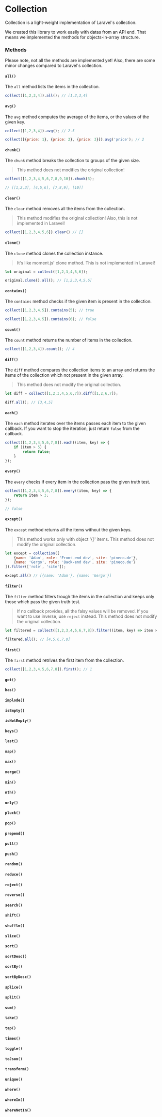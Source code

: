# Collection

Collection is a light-weight implementation of Laravel's collection.

We created this library to work easily with datas from an API end.
That means we implemented the methods for objects-in-array structure.

### Methods
Please note, not all the methods are implemented yet!
Also, there are some minor changes compared to Laravel's collection.

#### ``all()``
The ``all`` method lists the items in the collection.

```js
collect([1,2,3,4]).all(); // [1,2,3,4]
```

#### ``avg()``
The ``avg`` method computes the average of the items, or the values of the given key.

```js
collect([1,2,3,4]).avg(); // 2.5

collect([{price: 1}, {price: 2}, {price: 3}]).avg('price'); // 2
```

#### ``chunk()``
The ``chunk`` method breaks the collection to groups of the given size.
> This method does not modifies the original collection!

```js
collect([1,2,3,4,5,6,7,8,9,10]).chunk(3);

// [[1,2,3], [4,5,6], [7,8,9], [10]]
```

#### ``clear()``
The ``clear`` method removes all the items from the collection.
> This method modifies the original collection!
> Also, this is not implemented in Laravel!

```js
collect([1,2,3,4,5,6]).clear() // []
```

#### ``clone()``
The ``clone`` method clones the collection instance.
> It's like moment.js' clone method.
> This is not implemented in Laravel!

```js
let original = collect([1,2,3,4,5,6]);

original.clone().all(); // [1,2,3,4,5,6]
```

#### ``contains()``
The ``contains`` method checks if the given item is present in the collection.

```js
collect([1,2,3,4,5]).contains(5); // true

collect([1,2,3,4,5]).contains(6); // false
```

#### ``count()``
The ``count`` method returns the number of items in the collection.

```js
collect([1,2,3,4]).count(); // 4
```

#### ``diff()``
The ``diff`` method compares the collection items to an array and returns the items of the collection which not present in the given array.
> This method does not modify the original collection.

```js
let diff = collect([1,2,3,4,5,6,7]).diff([1,2,6,7]);

diff.all(); // [3,4,5]
```

#### ``each()``
The ``each`` method iterates over the items passes each item to the given callback.
If you want to stop the iteration, just return ``false`` from the callback.

```js
collect([1,2,3,4,5,6,7,8]).each((item, key) => {
    if (item > 5) {
        return false;
    }
});
```

#### ``every()``
The ``every`` checks if every item in the collection pass the given truth test.

```js
collect([1,2,3,4,5,6,7,8]).every((item, key) => {
    return item > 3;
});

// false
```

#### ``except()``
The ``except`` method returns all the items without the given keys.
> This method works only with object '{}' items.
> This method does not modify the original collection.

```js
let except = collection([
    {name: 'Adam', role: 'Front-end dev', site: 'pineco.de'}, 
    {name: 'Gergo', role: 'Back-end dev', site: 'pineco.de'}
]).filter(['role', 'site']);

except.all() // [{name: 'Adam'}, {name: 'Gergo'}]
```

#### ``filter()``
The ``filter`` method filters trough the items in the collection and keeps only those which pass the given truth test.
> If no callback provides, all the falsy values will be removed.
> If you want to use inverse, use ``reject`` instead.
> This method does not modify the original collection.

```js
let filtered = collect([1,2,3,4,5,6,7,8]).filter((item, key) => item > 3);

filtered.all(); // [4,5,6,7,8]
```

#### ``first()``
The ``first`` method retrives the first item from the collection.

```js
collect([1,2,3,4,5,6,7,8]).first(); // 1
```

#### ``get()``

#### ``has()``

#### ``implode()``

#### ``isEmpty()``

#### ``isNotEmpty()``

#### ``keys()``

#### ``last()``

#### ``map()``

#### ``max()``

#### ``merge()``

#### ``min()``

#### ``nth()``

#### ``only()``

#### ``pluck()``

#### ``pop()``

#### ``prepend()``

#### ``pull()``

#### ``push()``

#### ``random()``

#### ``reduce()``

#### ``reject()``

#### ``reverse()``

#### ``search()``

#### ``shift()``

#### ``shuffle()``

#### ``slice()``

#### ``sort()``

#### ``sortDesc()``

#### ``sortBy()``

#### ``sortByDesc()``

#### ``splice()``

#### ``split()``

#### ``sum()``

#### ``take()``

#### ``tap()``

#### ``times()``

#### ``toggle()``

#### ``toJson()``

#### ``transform()``

#### ``unique()``

#### ``where()``

#### ``whereIn()``

#### ``whereNotIn()``
